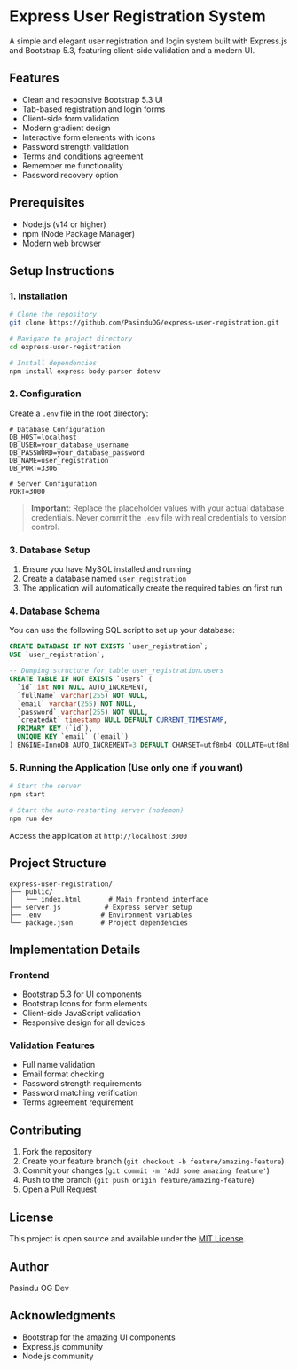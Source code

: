 # Express User Registration System

A simple and elegant user registration and login system built with Express.js and Bootstrap 5.3, featuring client-side validation and a modern UI.

## Features

- Clean and responsive Bootstrap 5.3 UI
- Tab-based registration and login forms
- Client-side form validation
- Modern gradient design
- Interactive form elements with icons
- Password strength validation
- Terms and conditions agreement
- Remember me functionality
- Password recovery option

## Prerequisites

- Node.js (v14 or higher)
- npm (Node Package Manager)
- Modern web browser

## Setup Instructions

### 1. Installation

```bash
# Clone the repository
git clone https://github.com/PasinduOG/express-user-registration.git

# Navigate to project directory
cd express-user-registration

# Install dependencies
npm install express body-parser dotenv
```

### 2. Configuration

Create a `.env` file in the root directory:

```env
# Database Configuration
DB_HOST=localhost
DB_USER=your_database_username
DB_PASSWORD=your_database_password
DB_NAME=user_registration
DB_PORT=3306

# Server Configuration
PORT=3000
```

> **Important**: Replace the placeholder values with your actual database credentials. Never commit the `.env` file with real credentials to version control.

### 3. Database Setup

1. Ensure you have MySQL installed and running
2. Create a database named `user_registration`
3. The application will automatically create the required tables on first run

### 4. Database Schema

You can use the following SQL script to set up your database:

```sql
CREATE DATABASE IF NOT EXISTS `user_registration`;
USE `user_registration`;

-- Dumping structure for table user_registration.users
CREATE TABLE IF NOT EXISTS `users` (
  `id` int NOT NULL AUTO_INCREMENT,
  `fullName` varchar(255) NOT NULL,
  `email` varchar(255) NOT NULL,
  `password` varchar(255) NOT NULL,
  `createdAt` timestamp NULL DEFAULT CURRENT_TIMESTAMP,
  PRIMARY KEY (`id`),
  UNIQUE KEY `email` (`email`)
) ENGINE=InnoDB AUTO_INCREMENT=3 DEFAULT CHARSET=utf8mb4 COLLATE=utf8mb4_0900_ai_ci;
```

### 5. Running the Application (Use only one if you want)

```bash
# Start the server
npm start

# Start the auto-restarting server (nodemon)
npm run dev
```

Access the application at `http://localhost:3000`

## Project Structure

```
express-user-registration/
├── public/
│   └── index.html       # Main frontend interface
├── server.js           # Express server setup
├── .env               # Environment variables
└── package.json       # Project dependencies
```

## Implementation Details

### Frontend
- Bootstrap 5.3 for UI components
- Bootstrap Icons for form elements
- Client-side JavaScript validation
- Responsive design for all devices

### Validation Features
- Full name validation
- Email format checking
- Password strength requirements
- Password matching verification
- Terms agreement requirement

## Contributing

1. Fork the repository
2. Create your feature branch (`git checkout -b feature/amazing-feature`)
3. Commit your changes (`git commit -m 'Add some amazing feature'`)
4. Push to the branch (`git push origin feature/amazing-feature`)
5. Open a Pull Request

## License

This project is open source and available under the [MIT License](LICENSE).

## Author

Pasindu OG Dev

## Acknowledgments

- Bootstrap for the amazing UI components
- Express.js community
- Node.js community
